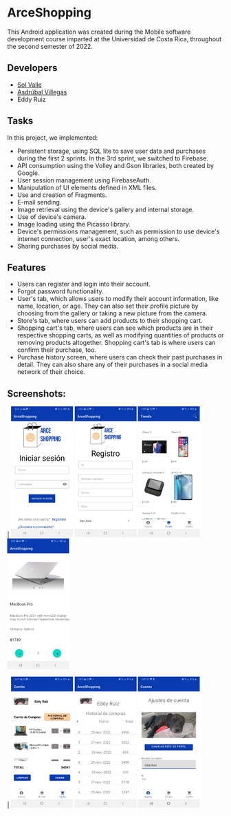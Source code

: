 # ArceShopping
This Android application was created during the Mobile software development course imparted at the Universidad de Costa Rica, throughout the second semester of 2022. 

## Developers
- [Sol Valle](https://github.com/solvalle "Sol valle") 
- [Asdrúbal Villegas](https://github.com/asdru333 "Asdrúbal Villegas")
- Eddy Ruiz

## Tasks
In this project, we implemented:
- Persistent storage, using SQL lite to save user data and purchases during the first 2 sprints. In the 3rd sprint, we switched to Firebase.
- API consumption using the Volley and Gson libraries, both created by Google.
- User session management using FirebaseAuth.
- Manipulation of UI elements defined in XML files.
- Use and creation of Fragments.
- E-mail sending.
- Image retrieval using the device's gallery and internal storage.
- Use of device's camera.
- Image loading using the Picasso library.
- Device's permissions management, such as permission to use device's internet connection, user's exact location, among others.
- Sharing purchases by social media.

## Features
- Users can register and login into their account.
- Forgot password functionality.
- User's tab, which allows users to modify their account information, like name, location, or age. They can also set their profile picture by choosing from the gallery or taking a new picture from the camera.
- Store's tab, where users can add products to their shopping cart.
- Shopping cart's tab, where users can see which products are in their respective shopping carts, as well as modifying quantities of products or removing products altogether. Shopping cart's tab is where users can confirm their purchase, too.   
- Purchase history screen, where users can check their past purchases in detail. They can also share any of their purchases in a social media network of their choice.

## Screenshots:

|
<img src="./screenshots/AS1.jpeg" alt="login" height = "304" width="144"/>
<img src="./screenshots/AS2.jpeg" alt="register" height = "304" width="144"/>
<img src="./screenshots/AS3.jpeg" alt="s" height = "304" width="144"/>
<img src="./screenshots/AS4.jpeg" alt="splash" height = "304" width="144"/>

|
<img src="./screenshots/ARS4.jpeg" alt="splash" height = "304" width="144"/>
<img src="./screenshots/AS5.jpeg" alt="splash" height = "304" width="144"/>
<img src="./screenshots/AS6.jpeg" alt="splash" height = "304" width="144"/>
